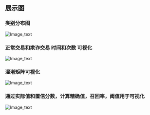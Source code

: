 ## 展示图

### 类别分布图

![Image_text](https://raw.githubusercontent.com/OneStepAndTwoSteps/data_mining_analysis/master/static/%E9%80%BB%E8%BE%91%E5%9B%9E%E5%BD%92/%E4%BF%A1%E7%94%A8%E5%8D%A1%E8%AF%88%E9%AA%97/3.png)

### 正常交易和欺诈交易 时间和次数 可视化

![Image_text](https://raw.githubusercontent.com/OneStepAndTwoSteps/data_mining_analysis/master/static/%E9%80%BB%E8%BE%91%E5%9B%9E%E5%BD%92/%E4%BF%A1%E7%94%A8%E5%8D%A1%E8%AF%88%E9%AA%97/4.png)

### 混淆矩阵可视化

![Image_text](https://raw.githubusercontent.com/OneStepAndTwoSteps/data_mining_analysis/master/static/%E9%80%BB%E8%BE%91%E5%9B%9E%E5%BD%92/%E4%BF%A1%E7%94%A8%E5%8D%A1%E8%AF%88%E9%AA%97/5.png)


### 通过实际值和置信分数，计算精确值，召回率，阈值用于可视化

![Image_text](https://raw.githubusercontent.com/OneStepAndTwoSteps/data_mining_analysis/master/static/%E9%80%BB%E8%BE%91%E5%9B%9E%E5%BD%92/%E4%BF%A1%E7%94%A8%E5%8D%A1%E8%AF%88%E9%AA%97/6.png)

